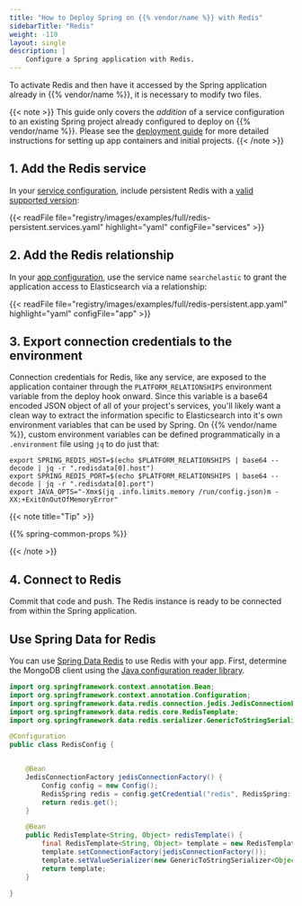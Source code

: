 ```yaml
---
title: "How to Deploy Spring on {{% vendor/name %}} with Redis"
sidebarTitle: "Redis"
weight: -110
layout: single
description: |
    Configure a Spring application with Redis.
---
```


To activate Redis and then have it accessed by the Spring application already in {{% vendor/name %}}, it is necessary to modify two files.

{{< note >}}
This guide only covers the *addition* of a service configuration to an existing Spring project already configured to deploy on {{% vendor/name %}}. Please see the [deployment guide](/guides/spring/deploy/_index.md) for more detailed instructions for setting up app containers and initial projects.
{{< /note >}}

## 1. Add the Redis service

In your [service configuration](../../add-services/_index.md),
include persistent Redis with a [valid supported version](../../add-services/redis.md#persistent-redis):

{{< readFile file="registry/images/examples/full/redis-persistent.services.yaml" highlight="yaml" configFile="services" >}}

## 2. Add the Redis relationship

In your [app configuration](/create-apps/app-reference/single-runtime-image.md), use the service name `searchelastic` to grant the application access to Elasticsearch via a relationship:

{{< readFile file="registry/images/examples/full/redis-persistent.app.yaml" highlight="yaml" configFile="app" >}}

## 3. Export connection credentials to the environment

Connection credentials for Redis, like any service, are exposed to the application container through the `PLATFORM_RELATIONSHIPS` environment variable from the deploy hook onward. Since this variable is a base64 encoded JSON object of all of your project's services, you'll likely want a clean way to extract the information specific to Elasticsearch into it's own environment variables that can be used by Spring. On {{% vendor/name %}}, custom environment variables can be defined programmatically in a `.environment` file using `jq` to do just that:

```text
export SPRING_REDIS_HOST=$(echo $PLATFORM_RELATIONSHIPS | base64 --decode | jq -r ".redisdata[0].host")
export SPRING_REDIS_PORT=$(echo $PLATFORM_RELATIONSHIPS | base64 --decode | jq -r ".redisdata[0].port")
export JAVA_OPTS="-Xmx$(jq .info.limits.memory /run/config.json)m -XX:+ExitOnOutOfMemoryError"
```

{{< note title="Tip" >}}

{{% spring-common-props %}}

{{< /note >}}

## 4. Connect to Redis

Commit that code and push. The Redis instance is ready to be connected from within the Spring application.

## Use Spring Data for Redis

You can use [Spring Data Redis](https://spring.io/projects/spring-data-mongodb) to use Redis with your app.
First, determine the MongoDB client using the [Java configuration reader library](https://github.com/platformsh/config-reader-java).

```java
import org.springframework.context.annotation.Bean;
import org.springframework.context.annotation.Configuration;
import org.springframework.data.redis.connection.jedis.JedisConnectionFactory;
import org.springframework.data.redis.core.RedisTemplate;
import org.springframework.data.redis.serializer.GenericToStringSerializer;

@Configuration
public class RedisConfig {


    @Bean
    JedisConnectionFactory jedisConnectionFactory() {
        Config config = new Config();
        RedisSpring redis = config.getCredential("redis", RedisSpring::new);
        return redis.get();
    }

    @Bean
    public RedisTemplate<String, Object> redisTemplate() {
        final RedisTemplate<String, Object> template = new RedisTemplate<String, Object>();
        template.setConnectionFactory(jedisConnectionFactory());
        template.setValueSerializer(new GenericToStringSerializer<Object>(Object.class));
        return template;
    }

}
```

